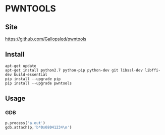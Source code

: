 # **PWNTOOLS**

## **Site**
<https://github.com/Gallopsled/pwntools>

## **Install**

```
apt-get update
apt-get install python2.7 python-pip python-dev git libssl-dev libffi-dev build-essential
pip install --upgrade pip
pip install --upgrade pwntools
```

## **Usage**

### GDB

```python
p.process('a.out')
gdb.attach(p,'b*0x08041234\n')
```
